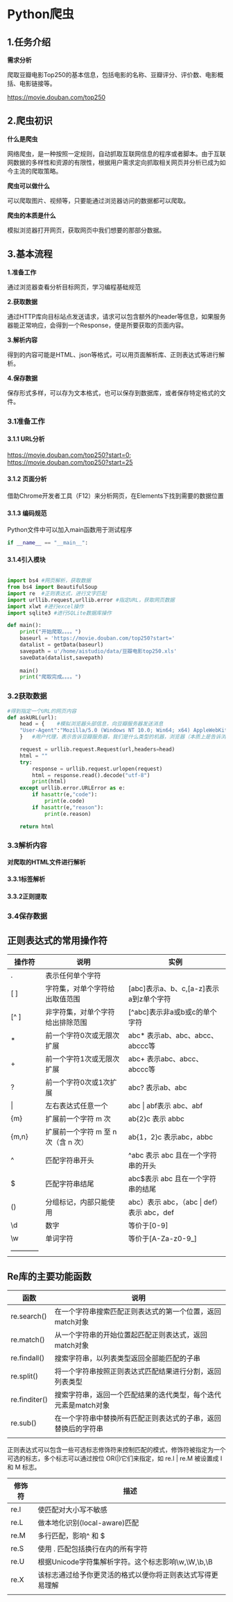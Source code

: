 # Python爬虫

## 1.任务介绍

**需求分析**

爬取豆瓣电影Top250的基本信息，包括电影的名称、豆瓣评分、评价数、电影概括、电影链接等。

https://movie.douban.com/top250

## 2.爬虫初识

**什么是爬虫**

网络爬虫，是一种按照一定规则，自动抓取互联网信息的程序或者脚本。由于互联网数据的多样性和资源的有限性，根据用户需求定向抓取相关网页并分析已成为如今主流的爬取策略。

**爬虫可以做什么**

可以爬取图片、视频等，只要能通过浏览器访问的数据都可以爬取。

**爬虫的本质是什么**

模拟浏览器打开网页，获取网页中我们想要的那部分数据。

## 3.基本流程

**1.准备工作**

通过浏览器查看分析目标网页，学习编程基础规范

**2.获取数据**

通过HTTP库向目标站点发送请求，请求可以包含额外的header等信息，如果服务器能正常响应，会得到一个Response，便是所要获取的页面内容。

**3.解析内容**

得到的内容可能是HTML、json等格式，可以用页面解析库、正则表达式等进行解析。

**4.保存数据**

保存形式多样，可以存为文本格式，也可以保存到数据库，或者保存特定格式的文件。

### 3.1准备工作

#### 3.1.1 URL分析

https://movie.douban.com/top250?start=0;	https://movie.douban.com/top250?start=25

#### 3.1.2 页面分析

借助Chrome开发者工具（F12）来分析网页，在Elements下找到需要的数据位置

#### 3.1.3 编码规范

Python文件中可以加入main函数用于测试程序

```python
if __name__ == "__main__":
```

#### 3.1.4引入模块

```python

import bs4 #网页解析，获取数据
from bs4 import BeautifulSoup
import re  #正则表达式，进行文字匹配
import urllib.request,urllib.error #指定URL，获取网页数据
import xlwt	#进行excel操作
import sqlite3 #进行SQLite数据库操作
```



```python
def main():
    print("开始爬取。。。。")
    baseurl = 'https://movie.douban.com/top250?start='
    datalist = getData(baseurl)
    savepath = u'/home/aistudio/data/豆瓣电影top250.xls'
    saveData(datalist,savepath)
    
    main()
    print("爬取完成。。。。")
```

### 3.2获取数据

```python
#得到指定一个URL的网页内容
def askURL(url):
    head = {    #模拟浏览器头部信息，向豆瓣服务器发送消息
    "User-Agent":"Mozilla/5.0 (Windows NT 10.0; Win64; x64) AppleWebKit/537.36 (KHTML, like Gecko) Chrome/91.0.4472.77 Safari/537.36 Edg/91.0.864.41"
    }   #用户代理，表示告诉豆瓣服务器，我们是什么类型的机器，浏览器（本质上是告诉浏览器，我们可以接收什么水平的文字）

    request = urllib.request.Request(url,headers=head)
    html = ""
    try:
        response = urllib.request.urlopen(request)
        html = response.read().decode("utf-8")
        print(html)
    except urllib.error.URLError as e:
        if hasattr(e,"code"):
            print(e.code)
        if hasattr(e,"reason"):
            print(e.reason)

    return html
```



### 3.3解析内容

**对爬取的HTML文件进行解析**



#### 3.3.1标签解析





#### 3.3.2正则提取







### 3.4保存数据













## 正则表达式的常用操作符

| **操作符** | **说明**                            | **实例**                                    |
| ---------- | ----------------------------------- | ------------------------------------------- |
| .          | 表示任何单个字符                    |                                             |
| [ ]        | 字符集，对单个字符给出取值范围      | [abc]表示a、b、c,[a-z]表示a到z单个字符      |
| [^ ]       | 非字符集，对单个字符给出排除范围    | [^abc]表示非a或b或c的单个字符               |
| *          | 前一个字符0次或无限次扩展           | abc* 表示ab、abc、abcc、abccc等             |
| +          | 前一个字符1次或无限次扩展           | abc+ 表示abc、abcc、abccc等                 |
| ?          | 前一个字符0次或1次扩展              | abc? 表示ab、abc                            |
| \|         | 左右表达式任意一个                  | abc \| abf表示 abc、abf                     |
| {m}        | 扩展前一个字符 m 次                 | ab{2}c 表示 abbc                            |
| {m,n}      | 扩展前一个字符 m 至 n 次（含 n 次） | ab{1，2}c 表示abc，abbc                     |
| ^          | 匹配字符串开头                      | ^abc 表示 abc 且在一个字符串的开头          |
| $          | 匹配字符串结尾                      | abc$表示 abc 且在一个字符串的结尾           |
| ()         | 分组标记，内部只能使用              | abc）表示 abc，（abc \|  def）表示 abc，def |
| \d         | 数字                                | 等价于[0-9]                                 |
| \w         | 单词字符                            | 等价于[A-Za-z0-9_]                          |
| ————       |                                     |                                             |

## Re库的主要功能函数

| 函数          | 说明                                                         |
| ------------- | ------------------------------------------------------------ |
| re.search()   | 在一个字符串搜索匹配正则表达式的第一个位置，返回match对象    |
| re.match()    | 从一个字符串的开始位置起匹配正则表达式，返回match对象        |
| re.findall()  | 搜索字符串，以列表类型返回全部能匹配的子串                   |
| re.split()    | 将一个字符串按照正则表达式匹配结果进行分割，返回列表类型     |
| re.finditer() | 搜索字符串，返回一个匹配结果的迭代类型，每个迭代元素是match对象 |
| re.sub()      | 在一个字符串中替换所有匹配正则表达式的子串，返回替换后的字符串 |
|               |                                                              |

正则表达式可以包含一些可选标志修饰符来控制匹配的模式，修饰符被指定为一个可选的标志，多个标志可以通过按位 OR(|)它们来指定，如 re.I | re.M 被设置成 I 和 M 标志。

| 修饰符 | 描述                                                       |
| ------ | ---------------------------------------------------------- |
| re.l   | 使匹配对大小写不敏感                                       |
| re.L   | 做本地化识别(local-aware)匹配                              |
| re.M   | 多行匹配，影响^ 和 $                                       |
| re.S   | 使用 . 匹配包括换行在内的所有字符                          |
| re.U   | 根据Unicode字符集解析字符。这个标志影响\w,\W,\b,\B         |
| re.X   | 该标志通过给予你更灵活的格式以便你将正则表达式写得更易理解 |
|        |                                                            |

